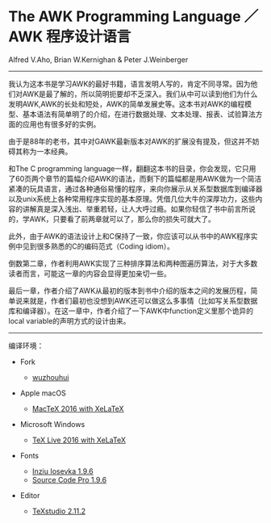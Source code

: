 # The AWK Programming Language ／ AWK 程序设计语言
Alfred V.Aho, Brian W.Kernighan & Peter J.Weinberger

---
我认为这本书是学习AWK的最好书籍，语言发明人写的，肯定不同寻常。因为他们对AWK是最了解的，所以简明扼要却不乏深入。我们从中可以读到他们为什么发明AWK,AWK的长处和短处，AWK的简单发展史等。这本书对AWK的编程模型、基本语法有简单明了的介绍，在进行数据处理、文本处理、报表、试验算法方面的应用也有很多好的实例。

由于是88年的老书，其中对GAWK最新版本对AWK的扩展没有提及，但这并不妨碍其称为一本经典。

和The C programming language一样，翻翻这本书的目录，你会发现，它只用了60页两个章节的篇幅介绍AWK的语法，而剩下的篇幅都是用AWK做为一个简洁紧凑的玩具语言，通过各种通俗易懂的程序，来向你展示从关系型数据库到编译器以及unix系统上各种常用程序实现的基本原理。凭借几位大牛的深厚功力，这些内容的讲解真是深入浅出、举重若轻，让人大呼过瘾。如果你轻信了书中前言所说的，学AWK，只要看了前两章就可以了，那么你的损失可就大了。

此外，由于AWK的语法设计上和C保持了一致，你应该可以从书中的AWK程序实例中见到很多熟悉的C的编码范式（Coding idiom）。

倒数第二章，作者利用AWK实现了三种排序算法和两种图遍历算法，对于大多数读者而言，可能这一章的内容会显得更加亲切一些。

最后一章，作者介绍了AWK从最初的版本到书中介绍的版本之间的发展历程，简单说来就是，作者们最初也没想到AWK还可以做这么多事情（比如写关系型数据库和编译器）。在这一章中，作者介绍了一下AWK中function定义里那个诡异的local variable的声明方式的设计由来。

---
编译环境：
+ Fork
  - [wuzhouhui](https://github.com/wuzhouhui/awk)

+ Apple macOS
  - [MacTeX 2016 with XeLaTeX](https://www.tug.org/mactex/)


+ Microsoft Windows
  - [TeX Live 2016 with XeLaTeX](https://www.tug.org/texlive/)


+ Fonts
  - [Inziu Iosevka 1.9.6](https://be5invis.github.io/Iosevka/inziu.html)
  - [Source Code Pro 1.9.6](https://github.com/adobe-fonts/source-code-pro)


+ Editor
  - [TeXstudio 2.11.2](http://texstudio.sourceforge.net/)
